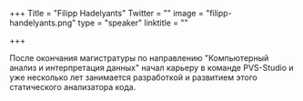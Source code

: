 +++
Title = "Filipp Hadelyants"
Twitter = ""
image = "filipp-handelyants.png"
type = "speaker"
linktitle = ""

+++

После окончания магистратуры по направлению "Компьютерный анализ и интерпретация данных" начал карьеру в команде PVS-Studio и уже несколько лет занимается разработкой и развитием этого статического анализатора кода.

